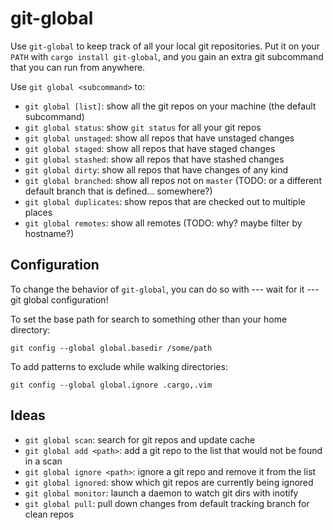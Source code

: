 git-global
==========

Use `git-global` to keep track of all your local git repositories. Put it
on your `PATH` with `cargo install git-global`, and you gain an extra
git subcommand that you can run from anywhere.

Use `git global <subcommand>` to:

* `git global [list]`: show all the git repos on your machine (the default
  subcommand)
* `git global status`: show `git status` for all your git repos
* `git global unstaged`: show all repos that have unstaged changes
* `git global staged`: show all repos that have staged changes
* `git global stashed`: show all repos that have stashed changes
* `git global dirty`: show all repos that have changes of any kind
* `git global branched`: show all repos not on `master` (TODO: or a different
  default branch that is defined... somewhere?)
* `git global duplicates`: show repos that are checked out to multiple places
* `git global remotes`: show all remotes (TODO: why? maybe filter by hostname?)

Configuration
-------------

To change the behavior of `git-global`, you can do so with --- wait for it
--- git global configuration!

To set the base path for search to something other than your home directory:
```
git config --global global.basedir /some/path
```

To add patterns to exclude while walking directories:
```
git config --global global.ignore .cargo,.vim
```


Ideas
-----

* `git global scan`: search for git repos and update cache
* `git global add <path>`: add a git repo to the list that would not be found in a scan
* `git global ignore <path>`: ignore a git repo and remove it from the list
* `git global ignored`: show which git repos are currently being ignored
* `git global monitor`: launch a daemon to watch git dirs with inotify
* `git global pull`: pull down changes from default tracking branch for clean repos
